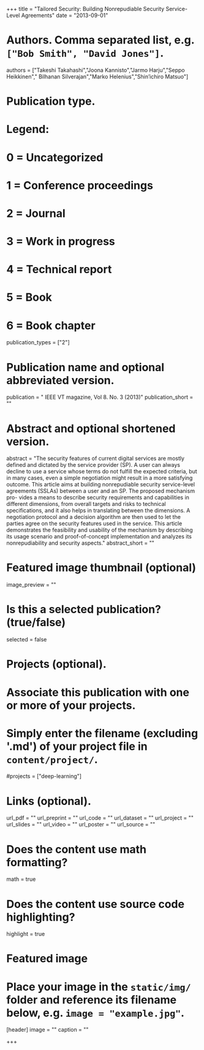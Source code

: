 +++
title = "Tailored Security: Building Nonrepudiable Security Service-Level Agreements"
date = "2013-09-01"

# Authors. Comma separated list, e.g. `["Bob Smith", "David Jones"]`.
authors = ["Takeshi Takahashi","Joona Kannisto","Jarmo Harju","Seppo Heikkinen"," Bilhanan Silverajan","Marko Helenius","Shin’ichiro Matsuo"]

# Publication type.
# Legend:
# 0 = Uncategorized
# 1 = Conference proceedings
# 2 = Journal
# 3 = Work in progress
# 4 = Technical report
# 5 = Book
# 6 = Book chapter
publication_types = ["2"]

# Publication name and optional abbreviated version.
publication = " IEEE VT magazine, Vol 8. No. 3 (2013)"
publication_short = ""

# Abstract and optional shortened version.
abstract = "The security features of current digital services are mostly defined and dictated by the service provider (SP). A user can always decline to use a service whose terms do not fulfill the expected criteria, but in many cases, even a simple negotiation might result in a more satisfying outcome. This article aims at building nonrepudiable security service-level agreements (SSLAs) between a user and an SP. The proposed mechanism pro- vides a means to describe security requirements and capabilities in different dimensions, from overall targets and risks to technical specifications, and it also helps in translating between the dimensions. A negotiation protocol and a decision algorithm are then used to let the parties agree on the security features used in the service. This article demonstrates the feasibility and usability of the mechanism by describing its usage scenario and proof-of-concept implementation and analyzes its nonrepudiability and security aspects."
abstract_short = ""

# Featured image thumbnail (optional)
image_preview = ""

# Is this a selected publication? (true/false)
selected = false

# Projects (optional).
#   Associate this publication with one or more of your projects.
#   Simply enter the filename (excluding '.md') of your project file in `content/project/`.
#projects = ["deep-learning"]

# Links (optional).
url_pdf = ""
url_preprint = ""
url_code = ""
url_dataset = ""
url_project = ""
url_slides = ""
url_video = ""
url_poster = ""
url_source = ""

# Does the content use math formatting?
math = true

# Does the content use source code highlighting?
highlight = true

# Featured image
# Place your image in the `static/img/` folder and reference its filename below, e.g. `image = "example.jpg"`.
[header]
image = ""
caption = ""

+++